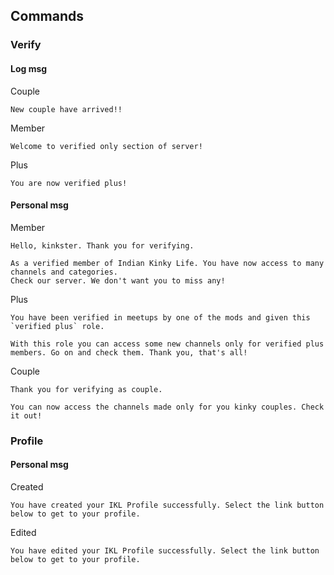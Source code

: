 ## Commands

### Verify

#### Log msg

Couple
```
New couple have arrived!!
```

Member
```
Welcome to verified only section of server!
```

Plus
```
You are now verified plus!
```

#### Personal msg

Member
```
Hello, kinkster. Thank you for verifying.

As a verified member of Indian Kinky Life. You have now access to many channels and categories.
Check our server. We don't want you to miss any!
```

Plus
```
You have been verified in meetups by one of the mods and given this `verified plus` role.

With this role you can access some new channels only for verified plus members. Go on and check them. Thank you, that's all!
```

Couple
```
Thank you for verifying as couple.

You can now access the channels made only for you kinky couples. Check it out!
```

### Profile

#### Personal msg

Created
```
You have created your IKL Profile successfully. Select the link button below to get to your profile.
```

Edited
```
You have edited your IKL Profile successfully. Select the link button below to get to your profile.
```
